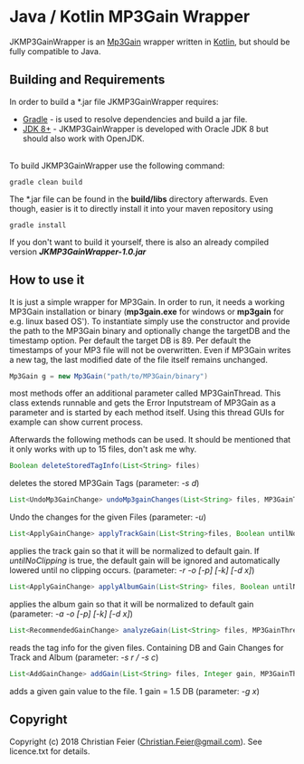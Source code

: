 # Java / Kotlin MP3Gain Wrapper

JKMP3GainWrapper is an [Mp3Gain](http://mp3gain.sourceforge.net/) wrapper written in [Kotlin](https://kotlinlang.org/), but should be fully compatible to Java.

## Building and Requirements

In order to build a *.jar file JKMP3GainWrapper requires:

* [Gradle](https://gradle.org/) - is used to resolve dependencies and build a jar file.
* [JDK 8+](http://www.oracle.com/technetwork/java/javase/downloads/index.html) - JKMP3GainWrapper is developed with Oracle JDK 8 but should also work with OpenJDK. <br /><br />

To build JKMP3GainWrapper use the following command:

```shell
gradle clean build
```

The \*.jar file can be found in the **build/libs** directory afterwards. Even though, easier is it to directly install it into your maven repository using
```shell
gradle install
```
If you don't want to build it yourself, there is also an already compiled version **_JKMP3GainWrapper-1.0.jar_**

## How to use it

It is just a simple wrapper for MP3Gain. In order to run, it needs a working MP3Gain installation or binary (**mp3gain.exe** for windows or **mp3gain** for e.g. linux based OS'). To instantiate simply use the constructor and provide the path to the MP3Gain binary and optionally change the targetDB and the timestamp option. Per default the target DB is 89. Per default the timestamps of your MP3 file will not be overwritten. Even if MP3Gain writes a new tag, the last modified date of the file itself remains unchanged. 
```java
Mp3Gain g = new Mp3Gain("path/to/MP3Gain/binary")
```

most methods offer an additional parameter called MP3GainThread. This class extends runnable and gets the Error Inputstream of MP3Gain as a parameter and is started by each method itself. Using this thread GUIs for example can show current process.

Afterwards the following methods can be used. It should be mentioned that it only works with up to 15 files, don't ask me why.
```java
Boolean deleteStoredTagInfo(List<String> files)
```
deletes the stored MP3Gain Tags (parameter: _-s d_)

```java
List<UndoMp3GainChange> undoMp3gainChanges(List<String> files, MP3GainThread thread)
```
Undo the changes for the given Files (parameter: _-u_)

```java
List<ApplyGainChange> applyTrackGain(List<String>files, Boolean untilNoClipping, MP3GainThread thread) 
```
applies the track gain so that it will be normalized to default gain. If _untilNoClipping_ is true, the default gain will be ignored and automatically lowered until no clipping occurs. (parameter: _-r -o [-p] [-k] [-d x]_)

```java
List<ApplyGainChange> applyAlbumGain(List<String> files, Boolean untilNoClipping, MP3GainThread thread)
```
applies the album gain so that it will be normalized to default gain (parameter: _-a -o [-p] [-k] [-d x]_)

```java
List<RecommendedGainChange> analyzeGain(List<String> files, MP3GainThread thread) 
```
reads the tag info for the given files. Containing DB and Gain Changes for Track and Album (parameter: _-s r / -s c_)

```java
List<AddGainChange> addGain(List<String> files, Integer gain, MP3GainThread thread) 
```
adds a given gain value to the file. 1 gain = 1.5 DB (parameter: _-g x_)

## Copyright

Copyright (c) 2018 Christian Feier (Christian.Feier@gmail.com). See licence.txt for details.

